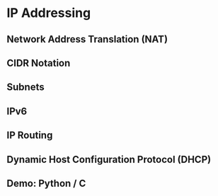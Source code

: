 # IP Addressing
## Network Address Translation (NAT)
## CIDR Notation
## Subnets
## IPv6
## IP Routing
##  Dynamic Host Configuration Protocol (DHCP)
## Demo: Python / C
